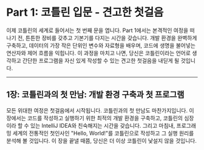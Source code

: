 # Part 1: 코틀린 입문 - 견고한 첫걸음

이제 코틀린의 세계로 들어서는 첫 번째 문을 엽니다. Part 1에서는 본격적인 여정을 떠나기 전, 튼튼한 장비를 갖추고 기본기를 다지는 시간을 갖습니다. 개발 환경을 완벽하게 구축하고, 데이터의 가장 작은 단위인 변수와 자료형을 배우며, 코드에 생명을 불어넣는 연산자와 제어 흐름을 익힙니다. 이 과정을 마치고 나면, 당신은 코틀린이라는 언어로 생각하고 간단한 프로그램을 자신 있게 작성할 수 있는 견고한 첫걸음을 내딛게 될 것입니다.

---

## 1장: 코틀린과의 첫 만남: 개발 환경 구축과 첫 프로그램

모든 위대한 여정은 첫걸음에서 시작됩니다. 코틀린과의 첫 만남도 마찬가지입니다. 이 장에서는 코드를 작성하고 실행하기 위한 최적의 개발 환경을 구축하고, 코틀린의 심장이라 할 수 있는 IntelliJ IDEA와 친숙해지는 시간을 갖습니다. 그리고 마침내, 프로그래밍 세계의 전통적인 첫인사인 "Hello, World!"를 코틀린으로 작성하고 그 실행 원리를 분석해 볼 것입니다. 이 장을 끝낼 때쯤, 당신은 더 이상 코틀린이 낯설지 않을 것입니다.